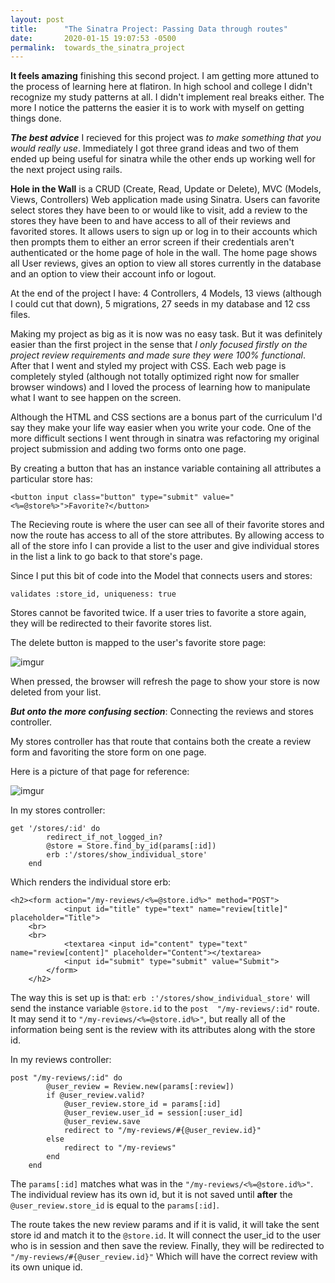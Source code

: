 ```yaml
---
layout: post
title:      "The Sinatra Project: Passing Data through routes"
date:       2020-01-15 19:07:53 -0500
permalink:  towards_the_sinatra_project
---
```



**It feels amazing** finishing this second project. I am getting more attuned to the process of learning here at flatiron. In high school and college I didn't recognize my study patterns at all. I didn't implement real breaks either. The more I notice the patterns the easier it is to work with myself on getting things done. 

***The best advice*** I recieved for this project was *to make something that you would really use*. Immediately I got three grand ideas and two of them ended up being useful for sinatra while the other ends up working well for the next project using rails.

**Hole in the Wall** is a CRUD (Create, Read, Update or Delete), MVC (Models, Views, Controllers) Web application made using Sinatra. Users can favorite select stores they have been to or would like to visit, add a review to the stores they have been to and have access to all of their reviews and favorited stores. It allows users to sign up or log in to their accounts which then prompts them to either an error screen if their credentials aren't authenticated or the home page of hole in the wall. The home page shows all User reviews, gives an option to view all stores currently in the database and an option to view their account info or logout. 

At the end of the project I have: 4 Controllers, 4 Models, 13 views (although I could cut that down), 5 migrations, 27 seeds in my database and 12 css files.

Making my project as big as it is now was no easy task.  But it was definitely easier than the first project in the sense that *I only focused  firstly on the project review requirements and made sure they were 100% functional*. After that I went and styled my project with CSS. Each web page is completely styled (although not totally optimized right now for smaller browser windows) and I loved the process of learning how to manipulate what I want to see happen on the screen. 

Although the HTML and CSS sections are a bonus part of the curriculum I'd say they make your life way easier when you write your code. One of the more difficult sections I went through in sinatra was refactoring my original project submission and adding two forms onto one page.

By creating a button that has an instance variable containing all attributes a particular store has: 
```
<button input class="button" type="submit" value="<%=@store%>">Favorite?</button>
```

The Recieving route is where the user can see all of their favorite stores and now the route has access to all of the store attributes. By allowing access to all of the store info I can provide a list to the user and give individual stores in the list a link to go back to that store's page.

Since I put this bit of code into the Model that connects users and stores:
```
validates :store_id, uniqueness: true
```

Stores cannot be favorited twice. If a user tries to favorite a store again, they will be redirected to their favorite stores list.

The delete button is mapped to the user's favorite store page:

![imgur](https://i.imgur.com/wQRGR2K.png)

When pressed, the browser will refresh the page to show your store is now deleted from your list.

***But onto the more confusing section***: Connecting the reviews and stores controller.

My stores controller has that route that contains both the create a review form and favoriting the store form on one page. 

Here is a picture of that page for reference:

![imgur](https://i.imgur.com/wejp3Az.png)

In my stores controller: 

```
get '/stores/:id' do
        redirect_if_not_logged_in?
        @store = Store.find_by_id(params[:id])
        erb :'/stores/show_individual_store'
    end
```

Which renders the individual store erb:

```
<h2><form action="/my-reviews/<%=@store.id%>" method="POST">
            <input id="title" type="text" name="review[title]" placeholder="Title">
    <br>
    <br>
            <textarea <input id="content" type="text" name="review[content]" placeholder="Content"></textarea>
            <input id="submit" type="submit" value="Submit">
        </form>
    </h2>

```

The way this is set up is that: `erb :'/stores/show_individual_store'` will send the instance variable `@store.id` to the `post  "/my-reviews/:id"` route. It may send it to `"/my-reviews/<%=@store.id%>"`,  but really all of the information being sent is the review with its attributes along with the store id.

In my reviews controller:

```
post "/my-reviews/:id" do
        @user_review = Review.new(params[:review])
        if @user_review.valid?
            @user_review.store_id = params[:id]
            @user_review.user_id = session[:user_id]
            @user_review.save
            redirect to "/my-reviews/#{@user_review.id}" 
        else
            redirect to "/my-reviews"
        end
    end
```


The `params[:id]` matches what was in the  `"/my-reviews/<%=@store.id%>"`. The individual review has its own id, but it is not saved until **after** the `@user_review.store_id` is equal to the `params[:id]`.

The route takes the new review params and if it is valid, it will take the sent store id and match it to the `@store.id`. It will connect the user_id to the user who is in session and then save the review. Finally, they will be redirected to `"/my-reviews/#{@user_review.id}"` Which will have the correct review with its own unique id.
